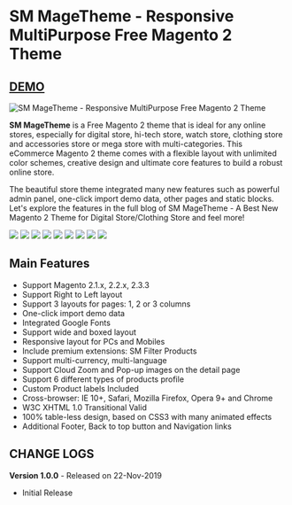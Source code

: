 <h1>SM MageTheme - Responsive MultiPurpose Free Magento 2 Theme</h1>
<h2><a href="http://magento2.flytheme.net/themes/sm_magetheme/" target="_blank">DEMO</a></h2>
<img src="https://www.magentech.com/media/k2/items/cache/8181cbd90df5a1571a01396c2c96d8d0_L.jpg" alt="SM MageTheme - Responsive MultiPurpose Free Magento 2 Theme">
<p>
<strong>SM MageTheme</strong> is a Free Magento 2 theme that is ideal for any online stores, especially for digital store, hi-tech store, watch store, clothing store and accessories store or mega store with multi-categories. This eCommerce Magento 2 theme comes with a flexible layout with unlimited color schemes, creative design and ultimate core features to build a robust online store.
</p>

<p>The beautiful store theme integrated many new features such as powerful admin panel, one-click import demo data, other pages and static blocks. Let's explore the features in the full blog of SM MageTheme - A Best New Magento 2 Theme for Digital Store/Clothing Store and feel more! </p>


<img src="http://images.smartaddons.com/magentech/magento/sm-magetheme/01_intro.jpg" mce_src="http://images.smartaddons.com/magentech/magento/sm-sunshine/1_introduction.jpg">

<img src="http://images.smartaddons.com/magentech/magento/sm-magetheme/03_Responsvie_Design.jpg" mce_src="http://images.smartaddons.com/magentech/magento/sm-sunshine/1_introduction.jpg">

<img src="http://images.smartaddons.com/magentech/magento/sm-magetheme/05_Unlimited_Colors.jpg" mce_src="http://images.smartaddons.com/magentech/magento/sm-sunshine/1_introduction.jpg">

<img src="http://images.smartaddons.com/magentech/magento/sm-magetheme/06_One_Click.jpg" mce_src="http://images.smartaddons.com/magentech/magento/sm-sunshine/1_introduction.jpg">

<img src="http://images.smartaddons.com/magentech/magento/sm-magetheme/07_Multi_Language_RTL.jpg" mce_src="http://images.smartaddons.com/magentech/magento/sm-sunshine/1_introduction.jpg">

<img src="http://images.smartaddons.com/magentech/magento/sm-magetheme/08_Powerful_Admin_Panel.jpg" mce_src="http://images.smartaddons.com/magentech/magento/sm-sunshine/1_introduction.jpg">

<img src="http://images.smartaddons.com/magentech/magento/sm-magetheme/09_Multiple_Listing_Layouts.jpg" mce_src="http://images.smartaddons.com/magentech/magento/sm-sunshine/1_introduction.jpg">

<img src="http://images.smartaddons.com/magentech/magento/sm-magetheme/12_Filter.jpg" mce_src="http://images.smartaddons.com/magentech/magento/sm-sunshine/1_introduction.jpg">

<img src="http://images.smartaddons.com/magentech/magento/sm-magetheme/14_Newsletter_Popup.jpg" mce_src="http://images.smartaddons.com/magentech/magento/sm-sunshine/1_introduction.jpg">

<h2>Main Features</h2>

<ul>
    <li>Support Magento 2.1.x, 2.2.x, 2.3.3</li>
    <li>Support Right to Left layout</li>
    <li>Support 3 layouts for pages: 1, 2 or 3 columns</li>
    <li>One-click import demo data</li>
    <li>Integrated Google Fonts</li>
    <li>Support wide and boxed layout </li>
    <li>Responsive layout for PCs and Mobiles</li>
    <li>Include premium extensions: SM Filter Products</li>
    <li>Support multi-currency, multi-language</li>
    <li>Support Cloud Zoom and Pop-up images on the detail page</li>
    <li>Support 6 different types of products profile</li>
    <li>Custom Product labels Included</li>
    <li>Cross-browser: IE 10+, Safari, Mozilla Firefox, Opera 9+ and Chrome</li>
    <li>W3C XHTML 1.0 Transitional Valid</li>
    <li>100% table-less design, based on CSS3 with many animated effects</li>
    <li>Additional Footer, Back to top button and Navigation links</li>
</ul>

<h2>CHANGE LOGS</h2>
<strong>Version 1.0.0</strong> - Released on 22-Nov-2019

+ Initial Release
